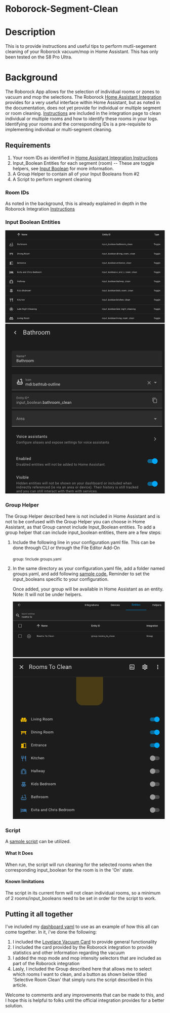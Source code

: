 # Roborock-Segment-Clean
# Description
This is to provide instructions and useful tips to perform mutli-segement cleaning of your Roborock vacuum/mop in Home Assistant. This has only been tested on the S8 Pro Ultra.

# Background
The Roborock App allows for the selection of individual rooms or zones to vacuum and mop the selections. The Roborock [Home Assistant Integration](https://www.home-assistant.io/integrations/roborock/) provides for a very useful interface within Home Assistant, but as noted in the documentation, does not yet provide for individual or multiple segment or room cleaning. [Instructions](https://www.home-assistant.io/integrations/roborock/#how-can-i-clean-a-specific-room) are included in the integration page to clean individual or multiple rooms and how to identify these rooms in your logs. Identifying your rooms and the corresponding IDs is a pre-requisite to implementing individual or multi-segment cleaning.

## Requirements
1) Your room IDs as identified in [Home Assistant Integration Instructions](https://www.home-assistant.io/integrations/roborock/#how-can-i-clean-a-specific-room)
2) Input_Boolean Entities for each segment (room) -- These are toggle helpers, see [Input Boolean](https://www.home-assistant.io/integrations/input_boolean/) for more information.
3) A Group Helper to contain all of your Input Booleans from #2
4) A Script to perform segment cleaning

### Room IDs
As noted in the background, this is already explained in depth in the Roborock Integration [Instructions](https://www.home-assistant.io/integrations/roborock/#how-can-i-clean-a-specific-room)

### Input Boolean Entities
![Input Boolean Examples](Input_Boolean_1.png)
![Input Boolean Examples](Input_Boolean_2.png)

### Group Helper
The Group Helper described here is not included in Home Assistant and is not to be confused with the Group Helper you can choose in Home Assistant, as that Group cannot include Input_Boolean entities.
To add a group helper that can include input_boolean entities, there are a few steps:
  1) Include the following line in your configuration.yaml file. This can be done through CLI or through the File Editor Add-On

     <sub>group: !include groups.yaml</sub>

  2) In the same directory as your configuration.yaml file, add a folder named groups.yaml, and add following [sample code.](groups.yaml) Reminder to set the input_booleans specific to your configuration.  

     Once added, your group will be available in Home Assistant as an entity. Note: It will not be under helpers.

     ![ExampleGroup](Rooms_To_Clean_1.png)
     ![ExampleGroup](Rooms_To_Clean_2.png)

### Script
A [sample script](Selective_Room_Cleaning.yaml) can be utilized.  
  #### What It Does
  When run, the script will run cleaning for the selected rooms when the corresponding input_boolean for the room is in the 'On' state.

  #### Known limitations
  The script in its current form will not clean individual rooms, so a minimum of 2 rooms/input_booleans need to be set in order for the script to work. 

## Putting it all together
I've included my [dashboard yaml](SampleDashboard.yml) to use as an example of how this all can come together. In it, i've done the following:
1) I included the [Lovelace Vacuum Card](https://github.com/denysdovhan/vacuum-card) to provide general functionality
2) I included the card provided by the Roborock integration to provide statistics and other information regarding the vacuum
3) I added the mop mode and mop intensity selectors that are included as part of the Roborock integration
4) Lasly, I included the Group described here that allows me to select which rooms I want to clean, and a button as shown below titled 'Selective Room Clean' that simply runs the script described in this article.

Welcome to comments and any improvements that can be made to this, and I hope this is helpful to folks until the official integration provides for a better solution.





